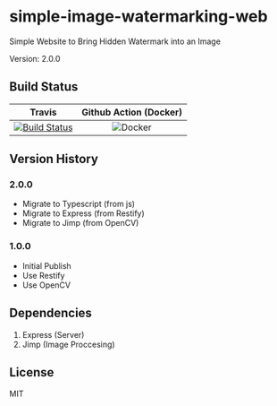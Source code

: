 # simple-image-watermarking-web

Simple Website to Bring Hidden Watermark into an Image

Version: 2.0.0

## Build Status

| Travis | Github Action (Docker) |
|:------:|:----------------------:|
| [![Build Status](https://travis-ci.com/bervProject/simple-image-watermarking-web.svg?branch=master)](https://travis-ci.com/bervProject/simple-image-watermarking-web) | ![Docker](https://github.com/bervProject/simple-image-watermarking-web/workflows/Docker/badge.svg) |

## Version History

### 2.0.0

* Migrate to Typescript (from js)
* Migrate to Express (from Restify)
* Migrate to Jimp (from OpenCV)

### 1.0.0

* Initial Publish
* Use Restify
* Use OpenCV

## Dependencies

1. Express (Server)
2. Jimp (Image Proccesing)

## License

MIT


